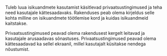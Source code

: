 Tuleb luua isikuandmete kasutamist käsitlevad privaatsustingimused ja teha need
kasutajale kättesaadavaks. Rakenduses peab olema kirjeldus selle kohta milline
on isikuandmete töötlemise kord ja kuidas isikuandmeid kaitstakse.

Privaatsustingimused peavad olema rakendusest kergelt leitavad ja kasutajale
arusaadavas sõnastuses. Privaatsustingimused peavad olema kättesaadavad ka
sellel ekraanil, millel kasutajalt küsitakse nendega nõustumist.

